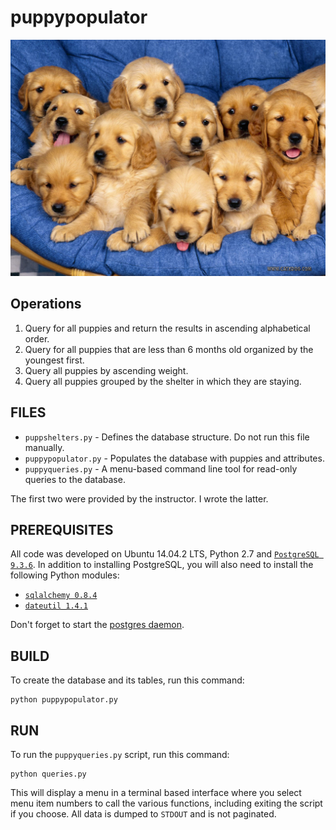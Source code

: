 # puppypopulator


![Glances of the Server](/puppies.jpg)

Operations
-------

1. Query for all puppies and return the results in ascending alphabetical
order.
1. Query for all puppies that are less than 6 months old organized by the
youngest first.
1. Query all puppies by ascending weight.
1. Query all puppies grouped by the shelter in which they are staying.

FILES
-----
* `puppshelters.py` - Defines the database structure. Do not run this file manually.
* `puppypopulator.py` - Populates the database with puppies and attributes.
* `puppyqueries.py` - A menu-based command line tool for read-only queries to
the database.

The first two were provided by the instructor. I wrote the latter.

PREREQUISITES
-------------
All code was developed on Ubuntu 14.04.2 LTS, Python 2.7 and
[`PostgreSQL 9.3.6`](http://www.postgresql.org/ftp/source/v9.3.6/). In addition
to installing PostgreSQL, you will also need to install the following Python
modules:

* [`sqlalchemy 0.8.4`](https://pypi.python.org/pypi/SQLAlchemy/0.8.4)
* [`dateutil 1.4.1`](http://labix.org/python-dateutil)

Don't forget to start the [postgres daemon][3].

BUILD
-----
To create the database and its tables, run this command:

    python puppypopulator.py

RUN
---
To run the `puppyqueries.py` script, run this command:

    python queries.py

This will display a menu in a terminal based interface where you select menu
item numbers to call the various functions, including exiting the script if you
choose. All data is dumped to `STDOUT` and is not paginated.

[1]:https://www.udacity.com/course/full-stack-foundations--ud088
[2]:http://www.sqlalchemy.org/
[3]:http://www.postgresql.org/docs/9.3/static/server-start.html